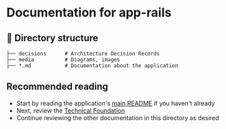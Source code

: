 # Documentation for app-rails

## 📂 Directory structure

```text
├── decisions      # Architecture Decision Records
├── media          # Diagrams, images
├── *.md           # Documentation about the application
```

## Recommended reading

- Start by reading the application's [main README](/app-rails/README.md) if you haven't already
- Next, review the [Technical Foundation](./technical-foundation.md)
- Continue reviewing the other documentation in this directory as desired
